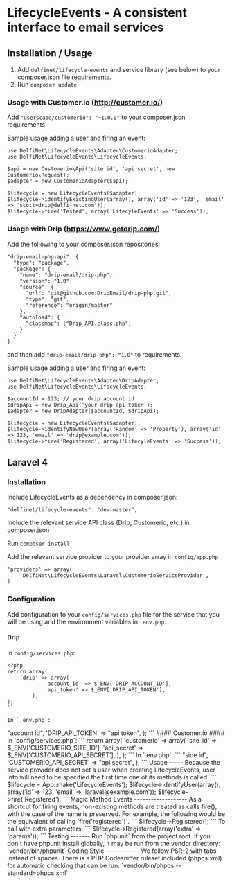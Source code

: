 LifecycleEvents - A consistent interface to email services
==========================================================

Installation / Usage
--------------------

1. Add `delfinet/lifecycle-events` and service library (see below) to your composer.json file requirements.
3. Run `composer update`


### Usage with Customer.io (http://customer.io/) ###

Add `"userscape/customerio": "~1.0.0"` to your composer.json requirements.

Sample usage adding a user and firing an event:

```
use DelfiNet\LifecycleEvents\Adapter\CustomerioAdapter;
use DelfiNet\LifecycleEvents\LifecycleEvents;

$api = new Customerio\Api('site id', 'api secret', new Customerio\Request);
$adapter = new CustomerioAdapter($api);

$lifecycle = new LifecycleEvents($adapter);
$lifecycle->identifyExistingUser(array(), array('id' => '123', 'email' => 'scott+drip@delfi-net.com'));
$lifecycle->fire('Tested', array('LifecyleEvents' => 'Success'));
```



### Usage with Drip (https://www.getdrip.com/) ###

Add the following to your composer.json repositories:

```
"drip-email-php-api": {
  "type": "package",
  "package": {
	"name": "drip-email/drip-php",
	"version": "1.0",
	"source": {
	  "url": "git@github.com:DripEmail/drip-php.git",
	  "type": "git",
	  "reference": "origin/master"
	},
	"autoload": {
	  "classmap": ["Drip_API.class.php"]
	}
  }
}
```

and then add `"drip-email/drip-php": "1.0"` to requirements.

Sample usage adding a user and firing an event:

```
use DelfiNet\LifecycleEvents\Adapter\DripAdapter;
use DelfiNet\LifecycleEvents\LifecycleEvents;

$accountId = 123; // your drip account id
$dripApi = new Drip_Api('your drip api token');
$adapter = new DripAdapter($accountId, $dripApi);

$lifecycle = new LifecycleEvents($adapter);
$lifecycle->identifyNewUser(array('Random' => 'Property'), array('id' => 123, 'email' => 'drip@example.com'));
$lifecycle->fire('Registered', array('LifecyleEvents' => 'Success'));
```


Laravel 4
---------

### Installation ###

Include LifecycleEvents as a dependency in composer.json:

```
"delfinet/lifecycle-events": "dev-master",
```

Include the relevant service API class (Drip, Customerio, etc.) in composer.json

Run `composer install`

Add the relevant service provider to your provider array in `config/app.php`

```
'providers' => array(
	'DelfiNet\LifecycleEvents\Laravel\CustomerioServiceProvider',
)
```


### Configuration ###

Add configuration to your `config/services.php` file for the service that you will be using
and the environment variables in `.env.php`.


#### Drip ####

In `config/services.php`:

```
<?php
return array(
	'drip' => array(
    		'account_id' => $_ENV['DRIP_ACCOUNT_ID'],
    		'api_token' => $_ENV['DRIP_API_TOKEN'],
    	),
);
``

In `.env.php`:

```
<?php

return array(
	'DRIP_ACCOUNT_ID' => "account id",
	'DRIP_API_TOKEN' => "api token",
);


```

#### Customer.io ####

In `config/services.php`:

```
return array(
	'customerio' => array(
		'site_id' => $_ENV['CUSTOMERIO_SITE_ID'],
		'api_secret' => $_ENV['CUSTOMERIO_API_SECRET'],
	),
);
```

In `.env.php`:

```
<?php

return array(
	'CUSTOMERIO_SITE_ID' => "side id",
	'CUSTOMERIO_API_SECRET' => "api secret",
);
```


Usage
-----

Because the service provider does not set a user when creating LifecycleEvents,
user info will need to be specified the first time one of its methods is called.

```
$lifecycle = App::make('LifecycleEvents');
$lifecycle->identifyUser(array(), array('id' => 123, 'email' => 'laravel@example.com'));
$lifecycle->fire('Registered');
```


Magic Method Events
-------------------

As a shortcut for firing events, non-existing methods are treated as calls fire(),
with the case of the name is preserved.

For example, the following would be the equivalent of calling `fire('registered')`.
```
$lifecycle->Registered();
```

To call with extra parameters:
```
$lifecycle->Registered(array('extra' => 'params'));
```

Testing
-------

Run `phpunit` from the project root. If you don't have phpunit install globally,
it may be run from the vendor directory: `vendor/bin/phpunit`


Coding Style
------------

We follow PSR-2 with tabs instead of spaces.

There is a PHP Codesniffer ruleset included (phpcs.xml) for automatic checking that can be run: `vendor/bin/phpcs --standard=phpcs.xml`
